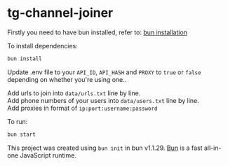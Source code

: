 # tg-channel-joiner

Firstly you need to have bun installed, refer to: [bun installation](https://bun.sh/docs/installation)

To install dependencies:

```bash
bun install
```

Update .env file to your `API_ID`, `API_HASH` and `PROXY` to `true` or `false` depending on whether you're using one.. 

Add urls to join into `data/urls.txt` line by line.  
Add phone numbers of your users into `data/users.txt` line by line.  
Add proxies in format of `ip:port:username:password`  

To run:

```bash
bun start
```

This project was created using `bun init` in bun v1.1.29. [Bun](https://bun.sh) is a fast all-in-one JavaScript runtime.
